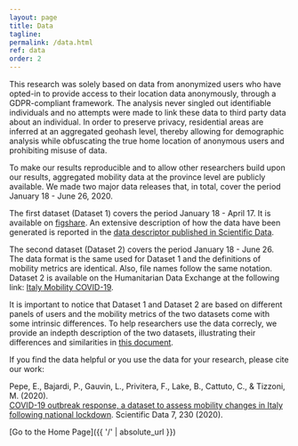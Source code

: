 ```yaml
---
layout: page
title: Data
tagline:
permalink: /data.html
ref: data
order: 2
---
```


This research was solely based on data from anonymized users who have opted-in to provide access to their location data anonymously, through a GDPR-compliant framework.
The analysis never singled out identifiable individuals and no attempts were made to link these data to third party data about an individual.
In order to preserve privacy, residential areas are inferred at an aggregated geohash level, thereby allowing for demographic analysis while obfuscating the true home location of anonymous users and prohibiting misuse of data.

To make our results reproducible and to allow other researchers build upon our results, aggregated mobility data at the province level are publicly available.
We made two major data releases that, in total, cover the period January 18 - June 26, 2020.

The first dataset (Dataset 1) covers the period January 18 - April 17. It is available on [figshare](https://figshare.com/collections/COVID-19_outbreak_response_a_dataset_to_assess_mobility_changes_in_Italy_following_national_lockdown/5029499/2).
An extensive description of how the data have been generated is reported in the [data descriptor published in Scientific Data](https://www.nature.com/articles/s41597-020-00575-2).

The second dataset (Dataset 2) covers the period January 18 - June 26.
The data format is the same used for Dataset 1 and the definitions of mobility metrics are identical. Also, file names follow the same notation.
Dataset 2 is available on the Humanitarian Data Exchange at the following link: [Italy Mobility COVID-19](https://data.humdata.org/dataset/covid-19-mobility-italy).

It is important to notice that Dataset 1 and Dataset 2 are based on different panels of users and the mobility metrics of the two datasets come with some intrinsic differences.
To help researchers use the data correcly, we provide an indepth description of the two datasets, illustrating their differences and similarities in [this document](https://drive.google.com/file/d/1qC1aU0QJ7kIw1FoKX66-7vnKnzIw3uvz/view?usp=sharing).

If you find the data helpful or you use the data for your research, please cite our work:

Pepe, E., Bajardi, P., Gauvin, L., Privitera, F., Lake, B., Cattuto, C., & Tizzoni, M. (2020).<br/>
[COVID-19 outbreak response, a dataset to assess mobility changes in Italy following national lockdown](https://www.nature.com/articles/s41597-020-00575-2). Scientific Data 7, 230 (2020).<br/>


[Go to the Home Page]({{ '/' | absolute_url }})
